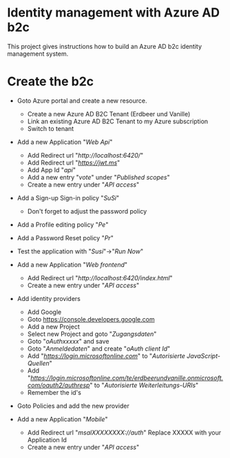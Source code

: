 # Identity management with Azure AD b2c

This project gives instructions how to build an Azure AD b2c identity management system. 

# Create the b2c

* Goto Azure portal and create a new resource.
  * Create a new  Azure AD B2C Tenant (Erdbeer und Vanille)
  * Link an existing Azure AD B2C Tenant to my Azure subscription
  * Switch to tenant

* Add a new Application "*Web Api*"
  * Add Redirect url "*http://localhost:6420/*"  
  * Add Redirect url "*https://jwt.ms*"
  * Add App Id "*api*"
  * Add a new entry "*vote*" under "*Published scopes*"
  * Create a new entry under "*API access*"
  
* Add a Sign-up Sign-in policy "*SuSi*"
  * Don't forget to adjust the password policy
* Add a Profile editing policy "*Pe*"
* Add a Password Reset policy "*Pr*"

* Test the application with "*Susi*"->"*Run Now*"

* Add a new Application "*Web frontend*"
  * Add Redirect url "*http://localhost:6420/index.html*"  
  * Create a new entry under "*API access*"

* Add identity providers
  * Add Google
  * Goto https://console.developers.google.com
  * Add a new Project
  * Select new Project and goto "*Zugangsdaten*"
  * Goto "*oAuthxxxxx*" and save
  * Goto "*Anmeldedaten*" and create "*oAuth client Id*"
  * Add "*https://login.microsoftonline.com*" to "*Autorisierte JavaScript-Quellen*"
  * Add "*https://login.microsoftonline.com/te/erdbeerundvanille.onmicrosoft.com/oauth2/authresp*" to "*Autorisierte Weiterleitungs-URIs*"
  * Remember the id's

* Goto Policies and add the new provider

* Add a new Application "*Mobile*"
  * Add Redirect url "*msalXXXXXXXX://auth*"  Replace XXXXX with your Application Id
  * Create a new entry under "*API access*"
